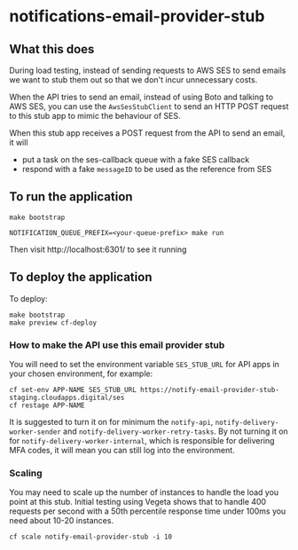 # notifications-email-provider-stub

## What this does
During load testing, instead of sending requests to AWS SES to send emails we want to stub them out so that we don't incur unnecessary costs.

When the API tries to send an email, instead of using Boto and talking to AWS SES, you can use the `AwsSesStubClient` to send an HTTP POST request to this stub app to mimic the behaviour of SES. 

When this stub app receives a POST request from the API to send an email, it will
- put a task on the ses-callback queue with a fake SES callback 
- respond with a fake `messageID` to be used as the reference from SES

## To run the application

```
make bootstrap

NOTIFICATION_QUEUE_PREFIX=<your-queue-prefix> make run
```
Then visit http://localhost:6301/ to see it running

## To deploy the application

To deploy:

```
make bootstrap
make preview cf-deploy
```

### How to make the API use this email provider stub

You will need to set the environment variable `SES_STUB_URL` for API apps in your chosen environment, for example:

```
cf set-env APP-NAME SES_STUB_URL https://notify-email-provider-stub-staging.cloudapps.digital/ses
cf restage APP-NAME
```

It is suggested to turn it on for minimum the `notify-api`, `notify-delivery-worker-sender` and `notify-delivery-worker-retry-tasks`. By not turning it on for `notify-delivery-worker-internal`, which is responsible for delivering MFA codes, it will mean you can still log into the environment.

### Scaling

You may need to scale up the number of instances to handle the load you point at this stub. Initial testing using Vegeta shows that to handle 400 requests per second with a 50th percentile response time under 100ms you need about 10-20 instances.

```
cf scale notify-email-provider-stub -i 10
```
